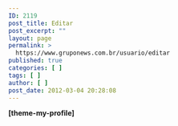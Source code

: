 ```yaml
---
ID: 2119
post_title: Editar
post_excerpt: ""
layout: page
permalink: >
  https://www.gruponews.com.br/usuario/editar
published: true
categories: [ ]
tags: [ ]
author: [ ]
post_date: 2012-03-04 20:28:08
---
```

<strong>[theme-my-profile] </strong>